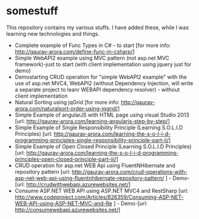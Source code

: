 somestuff
=========

This repository contains my various stuffs. I have added these, while I was learning new technologies and things.

- Complete example of Func Types in C# - to start [for more info: http://gaurav-arora.com/define-func-in-csharp/]
- Simple WebAPI2 example using MVC pattern (not asp.net MVC framework)-just to start (with client implementation using jquery just for demo)
- Demostarting CRUD operation for "simple WebAPI2 example" with the use of asp.net MVC4, WebAPI2 (without Dependency Injection, will write a separate project to leanr WEBAPI dependency resolver) - without client implementation
- Natural Sorting using jqGrid [for more info: http://gaurav-arora.com/naturalsort-order-using-jqgrid/]
- Simple Example of angularJS with HTML page using visual Studio 2013 [url: http://gaurav-arora.com/learning-angularjs-step-by-step/]
- Simple Example of Single Responsibility Principle (Learning S.O.L.I.D Principles) [url: http://gaurav-arora.com/learning-the-s-o-l-i-d-programming-principles-single-responsibility-principle-part-ii/]
- Simple Example of Open Closed Principle (Learning S.O.L.I.D Principles) [url: http://gaurav-arora.com/learning-the-s-o-l-i-d-programming-principles-open-closed-principle-part-iii/]
- CRUD operation for asp.net WEB Api using FluentNHibernate and repository pattern [url: http://gaurav-arora.com/crud-operations-with-asp-net-web-api-using-fluentnhibernate-repository-pattern/ ] - Demo-[url: http://crudwithwebapi.azurewebsites.net/]
- Consume ASP.NET WEB API using ASP.NET MVC4 and RestSharp  [url: http://www.codeproject.com/Articles/826359/Consuming-ASP-NET-WEB-API-using-ASP-NET-MVC-and-Re ] - Demo-[url: http://consumewebapi.azurewebsites.net/]
